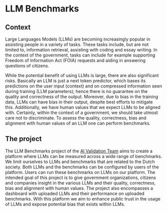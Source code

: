 # LLM Benchmarks

## Context

Large Languages Models (LLMs) are becoming increasingly popular in assisting people in
a variety of tasks. These tasks include, but are not limited to, information retrieval, assisting with
coding and essay writing. In the context of the government, tasks can include for example supporting
Freedom of Information Act (FOIA) requests and aiding in answering questions of citizens.

While the potential benefit of using LLMs is large, there are also significant risks.
Basically an LLM is just a next token predictor, which bases its predictions on the user input (context) and
on compressed information seen during training (LLM parameters); hence there
is no guarantee on the quality and correctness of the output. Moreover, due to
bias in the training data, LLMs can have bias in their output, despite best efforts
to mitigate this. Additionally, we have human values that we expect LLMs to be aligned with.
Certainly, within the context of a government, we should take utmost care not to discriminate.
To assess the quality, correctness, bias and alignment with human values of an LLM one can perform
benchmarks.

## The project

The LLM Benchmarks project of the [AI Validation Team](../../about/team.md) aims to create a platform where LLMs can be
measured across a wide range of benchmarks. We limit ourselves to LLMs and benchmarks that are related to the
Dutch society. Both LLMs and the benchmarks can be configured by users of the platform.
Users can run these benchmarks on LLMs on our platform. The intended goal of this project is to give government
organizations, citizens and companies insight in the various LLMs and their quality, correctness, bias and
alignment with human values. The project also encompasses a dashboard with uploaded LLMs and their performance
on uploaded benchmarks. With this platform we aim to enhance public trust in the usage of LLMs and expose
potential bias that exists within LLMs.
